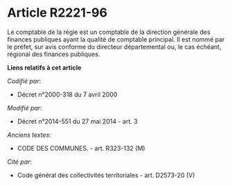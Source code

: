 # Article R2221-96

Le comptable de la régie est un comptable de la direction générale des finances publiques ayant la qualité de comptable
principal. Il est nommé par le préfet, sur avis conforme du directeur départemental ou, le cas échéant, régional des finances
publiques.

**Liens relatifs à cet article**

_Codifié par_:

  - Décret n°2000-318 du 7 avril 2000

_Modifié par_:

  - Décret n°2014-551 du 27 mai 2014 - art. 3

_Anciens textes_:

  - CODE DES COMMUNES. - art. R323-132 (M)

_Cité par_:

  - Code général des collectivités territoriales - art. D2573-20 (V)

